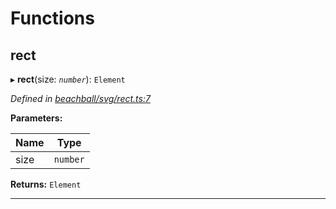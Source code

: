 

# Functions

<a id="rect"></a>

##  rect

▸ **rect**(size: *`number`*): `Element`

*Defined in [beachball/svg/rect.ts:7](https://github.com/polkadot-js/ui/blob/2479ac5/packages/ui-identicon/src/beachball/svg/rect.ts#L7)*

**Parameters:**

| Name | Type |
| ------ | ------ |
| size | `number` |

**Returns:** `Element`

___

